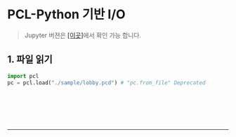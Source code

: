 # PCL-Python 기반 I/O

> Jupyter 버젼은 [[이곳]](https://github.com/adioshun/gitBook_Tutorial_PCL/blob/master/Beginner/Part01-Chapter01-PCL-Python.ipynb)에서 확인 가능 합니다. 

## 1. 파일 읽기 

```python 
import pcl
pc = pcl.load("./sample/lobby.pcd") # "pc.from_file" Deprecated








```


---





